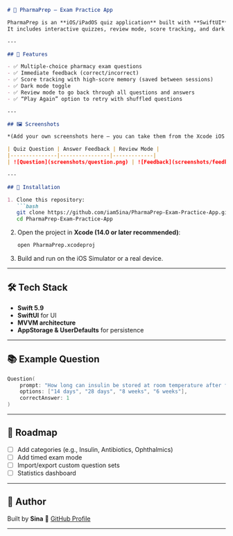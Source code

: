 ````markdown
# 💊 PharmaPrep – Exam Practice App

PharmaPrep is an **iOS/iPadOS quiz application** built with **SwiftUI** that helps pharmacy students and professionals prepare for exams.  
It includes interactive quizzes, review mode, score tracking, and dark mode support.

---

## 🚀 Features

- ✅ Multiple-choice pharmacy exam questions  
- ✅ Immediate feedback (correct/incorrect)  
- ✅ Score tracking with high-score memory (saved between sessions)  
- ✅ Dark mode toggle  
- ✅ Review mode to go back through all questions and answers  
- ✅ “Play Again” option to retry with shuffled questions  

---

## 🖼️ Screenshots

*(Add your own screenshots here — you can take them from the Xcode iOS simulator and drag into this repo.)*

| Quiz Question | Answer Feedback | Review Mode |
|---------------|----------------|-------------|
| ![Question](screenshots/question.png) | ![Feedback](screenshots/feedback.png) | ![Review](screenshots/review.png) |

---

## 📲 Installation

1. Clone this repository:
   ```bash
   git clone https://github.com/iam5ina/PharmaPrep-Exam-Practice-App.git
   cd PharmaPrep-Exam-Practice-App
````

2. Open the project in **Xcode (14.0 or later recommended)**:

   ```bash
   open PharmaPrep.xcodeproj
   ```

3. Build and run on the iOS Simulator or a real device.

---

## 🛠️ Tech Stack

* **Swift 5.9**
* **SwiftUI** for UI
* **MVVM architecture**
* **AppStorage & UserDefaults** for persistence

---

## 📚 Example Question

```swift
Question(
    prompt: "How long can insulin be stored at room temperature after first use?",
    options: ["14 days", "28 days", "8 weeks", "6 weeks"],
    correctAnswer: 1
)
```

---

## 🌟 Roadmap

* [ ] Add categories (e.g., Insulin, Antibiotics, Ophthalmics)
* [ ] Add timed exam mode
* [ ] Import/export custom question sets
* [ ] Statistics dashboard

---

## 👤 Author

Built by **Sina**
🔗 [GitHub Profile](https://github.com/iam5ina)

---
